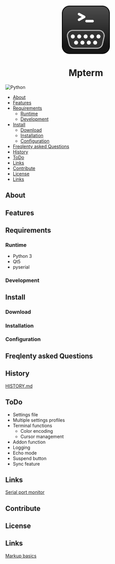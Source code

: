 


<p align="center">
  <img width="150" height="150" src="icons/mp_icon2.png">
</p>

<div style="text-align: center">
<h1>Mpterm</h1>
</div>

![Python](https://img.shields.io/badge/python-3670A0?style=for-the-badge&logo=python&logoColor=ffdd54)

<!-- START doctoc generated TOC please keep comment here to allow auto update -->
<!-- DON'T EDIT THIS SECTION, INSTEAD RE-RUN doctoc TO UPDATE -->

- [About](#about)
- [Features](#features)
- [Requirements](#requirements)
  - [Runtime](#runtime)
  - [Development](#development)
- [Install](#install)
  - [Download](#download)
  - [Installation](#installation)
  - [Configuration](#configuration)
- [Freqlenty asked Questions](#freqlenty-asked-questions)
- [History](#history)
- [ToDo](#todo)
- [Links](#links)
- [Contribute](#contribute)
- [License](#license)
- [Links](#links-1)

<!-- END doctoc generated TOC please keep comment here to allow auto update -->

## About


## Features


## Requirements

### Runtime

- Python 3
- Qt5
- pyserial

### Development


## Install


### Download


### Installation


### Configuration


## Freqlenty asked Questions


## History

[HISTORY.md](/HISTORY.md)


## ToDo

- Settings file
- Multiple settings profiles
- Terminal functions
  - Color encoding
  - Cursor management
- Addon function
- Logging
- Echo mode
- Suspend button
- Sync feature



## Links

[Serial port monitor](https://www.hhdsoftware.com/serial-port-monitor)

## Contribute


## License 





## Links

[Markup basics](https://docs.github.com/en/get-started/writing-on-github/working-with-advanced-formatting/autolinked-references-and-urls)
